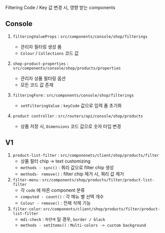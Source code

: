 

Filtering Code / Key 값 변경 시, 영향 받는 components

## Console
1. `filteringValueProps` : `src/components/console/shop/filterings`
	- 관리자 필터링 생성 폼
	- `Colour` / `Collections` 코드 값
2. `shop-product-properties` : `src/components/console/shop/products/properties`
	- 관리자 상품 필터링 옵션
	- 모든 코드 값 존재
3. `filteringForm` : `src/components/console/shop/filterings`
	- `setFilteringValue` : `keyCode` 값으로 입력 폼 초기화

4. `product controller` : `src/routers/api/console/shop/products`
	- 상품 저장 시, `Dimensions` 코드 값으로 숫자 타입 변경
## V1
1. `product-list-filter` : `src/compononets/client/shop/products/filter`
	- 상품 필터 chip -> text customizing
	- `methods - sync()` : 쿼리 값으로 filter chip 생성
	- `methods- remove()` : filter chip 제거 시, 쿼리 값 제거
1. `filter-menu` : `src/components/shop/products/filter/product-list-filter`
	- 각 `code` 에 따른 component 분류
	- `computed - count()` : 각 메뉴 별 선택 개수
	- `Colour - remove()` : 전체 삭제 기능
3. `filter-color`: `src/components/client/shop/products/filter/product-list-filter`
	- `mdi-check` : `하얀색` 일 경우, `border / black`
	- `methods - setItems()` : `Multi-colors -> custom background` 
